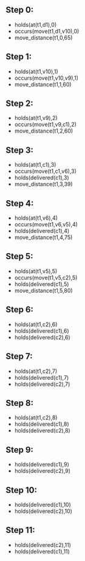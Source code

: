 ## Step 0:
- holds(at(t1,d1),0)
- occurs(move(t1,d1,v10),0)
- move_distance(t1,0,65)
## Step 1:
- holds(at(t1,v10),1)
- occurs(move(t1,v10,v9),1)
- move_distance(t1,1,60)
## Step 2:
- holds(at(t1,v9),2)
- occurs(move(t1,v9,c1),2)
- move_distance(t1,2,60)
## Step 3:
- holds(at(t1,c1),3)
- occurs(move(t1,c1,v6),3)
- holds(delivered(c1),3)
- move_distance(t1,3,39)
## Step 4:
- holds(at(t1,v6),4)
- occurs(move(t1,v6,v5),4)
- holds(delivered(c1),4)
- move_distance(t1,4,75)
## Step 5:
- holds(at(t1,v5),5)
- occurs(move(t1,v5,c2),5)
- holds(delivered(c1),5)
- move_distance(t1,5,80)
## Step 6:
- holds(at(t1,c2),6)
- holds(delivered(c1),6)
- holds(delivered(c2),6)
## Step 7:
- holds(at(t1,c2),7)
- holds(delivered(c1),7)
- holds(delivered(c2),7)
## Step 8:
- holds(at(t1,c2),8)
- holds(delivered(c1),8)
- holds(delivered(c2),8)
## Step 9:
- holds(delivered(c1),9)
- holds(delivered(c2),9)
## Step 10:
- holds(delivered(c1),10)
- holds(delivered(c2),10)
## Step 11:
- holds(delivered(c2),11)
- holds(delivered(c1),11)
                               